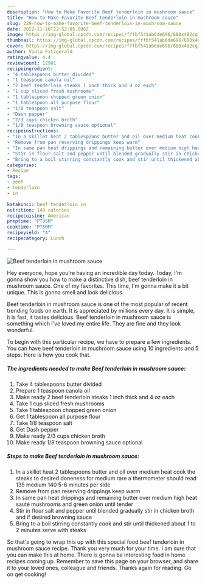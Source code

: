 ```yaml
---
description: "How to Make Favorite Beef tenderloin in mushroom sauce"
title: "How to Make Favorite Beef tenderloin in mushroom sauce"
slug: 229-how-to-make-favorite-beef-tenderloin-in-mushroom-sauce
date: 2022-11-16T22:52:05.086Z
image: https://img-global.cpcdn.com/recipes/fffbf541ab6de696/680x482cq70/beef-tenderloin-in-mushroom-sauce-recipe-main-photo.jpg
thumbnail: https://img-global.cpcdn.com/recipes/fffbf541ab6de696/680x482cq70/beef-tenderloin-in-mushroom-sauce-recipe-main-photo.jpg
cover: https://img-global.cpcdn.com/recipes/fffbf541ab6de696/680x482cq70/beef-tenderloin-in-mushroom-sauce-recipe-main-photo.jpg
author: Viola Fitzgerald
ratingvalue: 4.4
reviewcount: 12981
recipeingredient:
- "4 tablespoons butter divided"
- "1 teaspoon canola oil"
- "2 beef tenderloin steaks 1 inch thick and 4 oz each"
- "1 cup sliced fresh mushrooms"
- "1 tablespoon chopped green onion"
- "1 tablespoon all purpose flour"
- "1/8 teaspoon salt"
- "Dash pepper"
- "2/3 cups chicken broth"
- "1/8 teaspoon browning sauce optional"
recipeinstructions:
- "In a skillet heat 2 tablespoons butter and oil over medium heat cook the steaks to desired doneness for medium rare a thermometer should read 135 medium 140 5-6 minutes per side"
- "Remove from pan reserving drippings keep warm"
- "In same pan heat drippings and remaining butter over medium high heat sauté mushrooms and green onion until tender"
- "Stir in flour salt and pepper until blended gradually stir in chicken broth and if desired browning sauce"
- "Bring to a boil stirring constantly cook and stir until thickened about 1 to 2 minutes serve with steaks"
categories:
- Recipe
tags:
- beef
- tenderloin
- in

katakunci: beef tenderloin in 
nutrition: 143 calories
recipecuisine: American
preptime: "PT35M"
cooktime: "PT30M"
recipeyield: "4"
recipecategory: Lunch

---
```



![Beef tenderloin in mushroom sauce](https://img-global.cpcdn.com/recipes/fffbf541ab6de696/680x482cq70/beef-tenderloin-in-mushroom-sauce-recipe-main-photo.jpg)

Hey everyone, hope you're having an incredible day today. Today, I'm gonna show you how to make a distinctive dish, beef tenderloin in mushroom sauce. One of my favorites. This time, I'm gonna make it a bit unique. This is gonna smell and look delicious.

Beef tenderloin in mushroom sauce is one of the most popular of recent trending foods on earth. It is appreciated by millions every day. It is simple, it is fast, it tastes delicious. Beef tenderloin in mushroom sauce is something which I've loved my entire life. They are fine and they look wonderful.




To begin with this particular recipe, we have to prepare a few ingredients. You can have beef tenderloin in mushroom sauce using 10 ingredients and 5 steps. Here is how you cook that.

<!--inarticleads1-->

##### The ingredients needed to make Beef tenderloin in mushroom sauce:

1. Take 4 tablespoons butter divided
1. Prepare 1 teaspoon canola oil
1. Make ready 2 beef tenderloin steaks 1 inch thick and 4 oz each
1. Take 1 cup sliced fresh mushrooms
1. Take 1 tablespoon chopped green onion
1. Get 1 tablespoon all purpose flour
1. Take 1/8 teaspoon salt
1. Get Dash pepper
1. Make ready 2/3 cups chicken broth
1. Make ready 1/8 teaspoon browning sauce optional




<!--inarticleads2-->

##### Steps to make Beef tenderloin in mushroom sauce:

1. In a skillet heat 2 tablespoons butter and oil over medium heat cook the steaks to desired doneness for medium rare a thermometer should read 135 medium 140 5-6 minutes per side
1. Remove from pan reserving drippings keep warm
1. In same pan heat drippings and remaining butter over medium high heat sauté mushrooms and green onion until tender
1. Stir in flour salt and pepper until blended gradually stir in chicken broth and if desired browning sauce
1. Bring to a boil stirring constantly cook and stir until thickened about 1 to 2 minutes serve with steaks




So that's going to wrap this up with this special food beef tenderloin in mushroom sauce recipe. Thank you very much for your time. I am sure that you can make this at home. There is gonna be interesting food in home recipes coming up. Remember to save this page on your browser, and share it to your loved ones, colleague and friends. Thanks again for reading. Go on get cooking!
